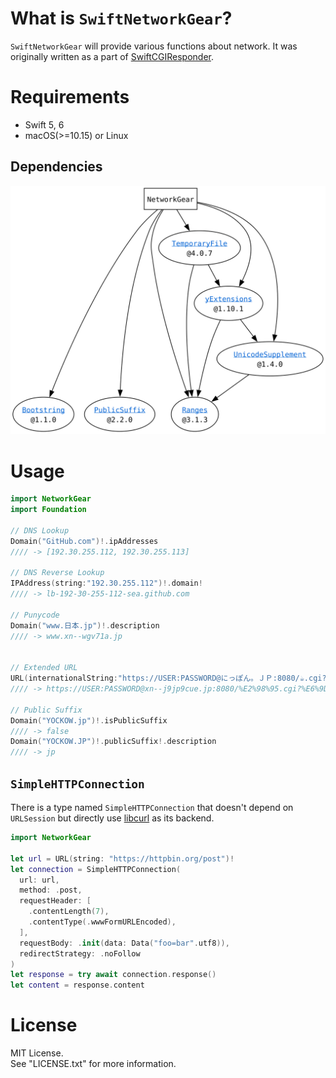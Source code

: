 # What is `SwiftNetworkGear`?

`SwiftNetworkGear` will provide various functions about network.
It was originally written as a part of [SwiftCGIResponder](https://github.com/YOCKOW/SwiftCGIResponder).

# Requirements

- Swift 5, 6
- macOS(>=10.15) or Linux

## Dependencies

![Dependencies](./dependencies.svg)


# Usage

```Swift
import NetworkGear
import Foundation

// DNS Lookup
Domain("GitHub.com")!.ipAddresses
//// -> [192.30.255.112, 192.30.255.113]

// DNS Reverse Lookup
IPAddress(string:"192.30.255.112")!.domain!
//// -> lb-192-30-255-112-sea.github.com

// Punycode
Domain("www.日本.jp")!.description
//// -> www.xn--wgv71a.jp


// Extended URL
URL(internationalString:"https://USER:PASSWORD@にっぽん。ＪＰ:8080/☕︎.cgi?杯=2#MyCoffee")!
//// -> https://USER:PASSWORD@xn--j9jp9cue.jp:8080/%E2%98%95.cgi?%E6%9D%AF=2#MyCoffee

// Public Suffix
Domain("YOCKOW.jp")!.isPublicSuffix
//// -> false
Domain("YOCKOW.JP")!.publicSuffix!.description
//// -> jp
```

## `SimpleHTTPConnection`

There is a type named `SimpleHTTPConnection` that doesn't depend on `URLSession` but directly use
[libcurl](https://curl.se/libcurl/) as its backend.

```Swift
import NetworkGear

let url = URL(string: "https://httpbin.org/post")!
let connection = SimpleHTTPConnection(
  url: url,
  method: .post,
  requestHeader: [
    .contentLength(7),
    .contentType(.wwwFormURLEncoded),
  ],
  requestBody: .init(data: Data("foo=bar".utf8)),
  redirectStrategy: .noFollow
)
let response = try await connection.response()
let content = response.content
```

# License

MIT License.  
See "LICENSE.txt" for more information.
